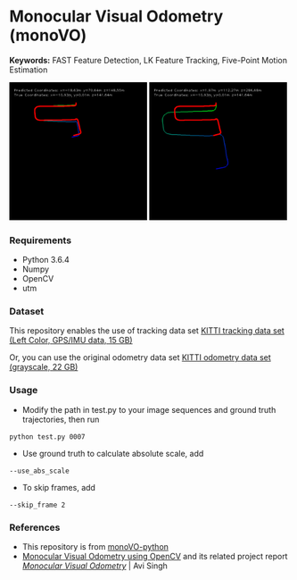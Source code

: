 # Monocular Visual Odometry (monoVO)

**Keywords:** FAST Feature Detection, LK Feature Tracking, Five-Point Motion Estimation

<p float="left">
  <img src="img/map_07_gt.png" width="49%" />
  <img src="img/map_07_no_gt.png" width="49%" />
</p>


### Requirements
* Python 3.6.4
* Numpy
* OpenCV
* utm

### Dataset
This repository enables the use of tracking data set
[KITTI tracking data set (Left Color, GPS/IMU data, 15 GB)](http://www.cvlibs.net/datasets/kitti/eval_tracking.php)

Or, you can use the original odometry data set
[KITTI odometry data set (grayscale, 22 GB)](http://www.cvlibs.net/datasets/kitti/eval_odometry.php)
 
### Usage
- Modify the path in test.py to your image sequences and ground truth trajectories, then run
```
python test.py 0007
```

- Use ground truth to calculate absolute scale, add
```
--use_abs_scale
```

- To skip frames, add
```
--skip_frame 2
```
 

### References
- This repository is from [monoVO-python](https://github.com/uoip/monoVO-python)
- [Monocular Visual Odometry using OpenCV](http://avisingh599.github.io/vision/monocular-vo/) and its related project report [_Monocular Visual Odometry_](http://avisingh599.github.io/assets/ugp2-report.pdf) | Avi Singh
